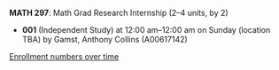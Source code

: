 **MATH 297**: Math Grad Research Internship (2–4 units, by 2)

- **001** (Independent Study) at 12:00 am–12:00 am on Sunday (location TBA) by Gamst, Anthony Collins (A00617142)

[Enrollment numbers over time](./MATH297.tsv)
